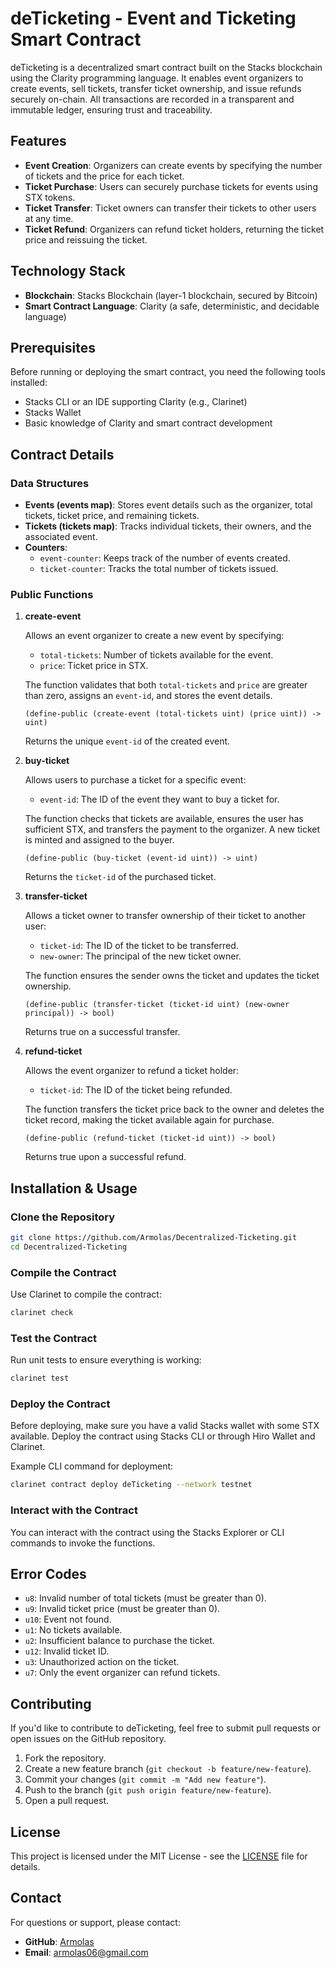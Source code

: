 # deTicketing - Event and Ticketing Smart Contract

deTicketing is a decentralized smart contract built on the Stacks blockchain using the Clarity programming language. It enables event organizers to create events, sell tickets, transfer ticket ownership, and issue refunds securely on-chain. All transactions are recorded in a transparent and immutable ledger, ensuring trust and traceability.

## Features

- **Event Creation**: Organizers can create events by specifying the number of tickets and the price for each ticket.
- **Ticket Purchase**: Users can securely purchase tickets for events using STX tokens.
- **Ticket Transfer**: Ticket owners can transfer their tickets to other users at any time.
- **Ticket Refund**: Organizers can refund ticket holders, returning the ticket price and reissuing the ticket.

## Technology Stack

- **Blockchain**: Stacks Blockchain (layer-1 blockchain, secured by Bitcoin)
- **Smart Contract Language**: Clarity (a safe, deterministic, and decidable language)

## Prerequisites

Before running or deploying the smart contract, you need the following tools installed:

- Stacks CLI or an IDE supporting Clarity (e.g., Clarinet)
- Stacks Wallet
- Basic knowledge of Clarity and smart contract development

## Contract Details

### Data Structures

- **Events (events map)**: Stores event details such as the organizer, total tickets, ticket price, and remaining tickets.
- **Tickets (tickets map)**: Tracks individual tickets, their owners, and the associated event.
- **Counters**:
    - `event-counter`: Keeps track of the number of events created.
    - `ticket-counter`: Tracks the total number of tickets issued.

### Public Functions

1. **create-event**

     Allows an event organizer to create a new event by specifying:
     
     - `total-tickets`: Number of tickets available for the event.
     - `price`: Ticket price in STX.
     
     The function validates that both `total-tickets` and `price` are greater than zero, assigns an `event-id`, and stores the event details.

     ```clarity
     (define-public (create-event (total-tickets uint) (price uint)) -> uint)
     ```

     Returns the unique `event-id` of the created event.

2. **buy-ticket**

     Allows users to purchase a ticket for a specific event:
     
     - `event-id`: The ID of the event they want to buy a ticket for.
     
     The function checks that tickets are available, ensures the user has sufficient STX, and transfers the payment to the organizer. A new ticket is minted and assigned to the buyer.

     ```clarity
     (define-public (buy-ticket (event-id uint)) -> uint)
     ```

     Returns the `ticket-id` of the purchased ticket.

3. **transfer-ticket**

     Allows a ticket owner to transfer ownership of their ticket to another user:
     
     - `ticket-id`: The ID of the ticket to be transferred.
     - `new-owner`: The principal of the new ticket owner.
     
     The function ensures the sender owns the ticket and updates the ticket ownership.

     ```clarity
     (define-public (transfer-ticket (ticket-id uint) (new-owner principal)) -> bool)
     ```

     Returns true on a successful transfer.

4. **refund-ticket**

     Allows the event organizer to refund a ticket holder:
     
     - `ticket-id`: The ID of the ticket being refunded.
     
     The function transfers the ticket price back to the owner and deletes the ticket record, making the ticket available again for purchase.

     ```clarity
     (define-public (refund-ticket (ticket-id uint)) -> bool)
     ```

     Returns true upon a successful refund.

## Installation & Usage

### Clone the Repository

```bash
git clone https://github.com/Armolas/Decentralized-Ticketing.git
cd Decentralized-Ticketing
```

### Compile the Contract

Use Clarinet to compile the contract:

```bash
clarinet check
```

### Test the Contract

Run unit tests to ensure everything is working:

```bash
clarinet test
```

### Deploy the Contract

Before deploying, make sure you have a valid Stacks wallet with some STX available. Deploy the contract using Stacks CLI or through Hiro Wallet and Clarinet.

Example CLI command for deployment:

```bash
clarinet contract deploy deTicketing --network testnet
```

### Interact with the Contract

You can interact with the contract using the Stacks Explorer or CLI commands to invoke the functions.

## Error Codes

- `u8`: Invalid number of total tickets (must be greater than 0).
- `u9`: Invalid ticket price (must be greater than 0).
- `u10`: Event not found.
- `u1`: No tickets available.
- `u2`: Insufficient balance to purchase the ticket.
- `u12`: Invalid ticket ID.
- `u3`: Unauthorized action on the ticket.
- `u7`: Only the event organizer can refund tickets.

## Contributing

If you'd like to contribute to deTicketing, feel free to submit pull requests or open issues on the GitHub repository.

1. Fork the repository.
2. Create a new feature branch (`git checkout -b feature/new-feature`).
3. Commit your changes (`git commit -m "Add new feature"`).
4. Push to the branch (`git push origin feature/new-feature`).
5. Open a pull request.

## License

This project is licensed under the MIT License - see the [LICENSE](LICENSE) file for details.

## Contact

For questions or support, please contact:

- **GitHub**: [Armolas](https://github.com/Armolas)
- **Email**: [armolas06@gmail.com](mailto:armolas06@gmail.com)
